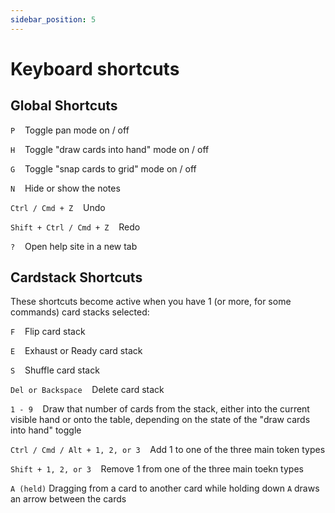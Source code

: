 ```yaml
---
sidebar_position: 5
---
```


# Keyboard shortcuts

## Global Shortcuts

`P` &nbsp;&nbsp; Toggle pan mode on / off

`H` &nbsp;&nbsp; Toggle "draw cards into hand" mode on / off

`G` &nbsp;&nbsp; Toggle "snap cards to grid" mode on / off

`N` &nbsp;&nbsp; Hide or show the notes

`Ctrl / Cmd + Z` &nbsp;&nbsp; Undo

`Shift + Ctrl / Cmd + Z` &nbsp;&nbsp; Redo

`?` &nbsp;&nbsp; Open help site in a new tab

## Cardstack Shortcuts

These shortcuts become active when you have 1 (or more, for some commands) card stacks selected:

`F` &nbsp;&nbsp; Flip card stack

`E` &nbsp;&nbsp; Exhaust or Ready card stack

`S` &nbsp;&nbsp; Shuffle card stack

`Del or Backspace` &nbsp;&nbsp; Delete card stack

`1 - 9` &nbsp;&nbsp; Draw that number of cards from the stack, either into the current visible hand or onto the table, depending on the state of the "draw cards into hand" toggle

`Ctrl / Cmd / Alt + 1, 2, or 3` &nbsp;&nbsp; Add 1 to one of the three main token types

`Shift + 1, 2, or 3` &nbsp;&nbsp; Remove 1 from one of the three main toekn types

`A (held)` Dragging from a card to another card while holding down `A` draws an arrow between the cards
